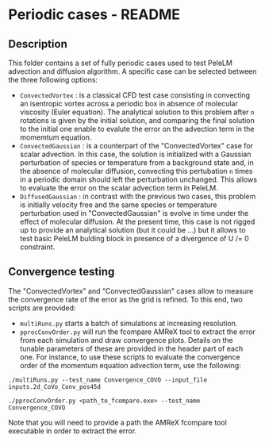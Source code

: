 Periodic cases - README
================================

Description
-----------

This folder contains a set of fully periodic cases used to test PeleLM advection and diffusion algorithm. A specific case can be selected between the three following options:
 - `ConvectedVortex` : is a classical CFD test case consisting in convecting an isentropic vortex across a periodic box in absence of molecular viscosity (Euler equation). The analytical solution to this problem after `n` rotations is given by the initial solution, and comparing the final solution to the initial one enable to evalute the error on the advection term in the momemtum equation.
 - `ConvectedGaussian` : is a counterpart of the "ConvectedVortex" case for scalar advection. In this case, the solution is initialized with a Gaussian perturbation of species or temperature from a background state and, in the absence of molecular diffusion, convecting this pertubation `n` times in a periodic domain should left the perturbation unchanged. This allows to evaluate the error on the scalar advection term in PeleLM.
 - `DiffusedGaussian` : in contrast with the previous two cases, this problem is initially velocity free and the same species or temperature perturbation used in "ConvectedGaussian" is evolve in time under the effect of molecular diffusion. At the present time, this case is not rigged up to provide an analytical solution (but it could be ...) but it allows to test basic PeleLM bulding block in presence of a divergence of U /= 0 constraint.


Convergence testing
----------------------
The "ConvectedVortex" and "ConvectedGaussian" cases allow to measure the convergence rate of the error as the grid is refined. To this end, two scripts are provided:
 - `multiRuns.py` starts a batch of simulations at increasing resolution.
 - `pprocConvOrder.py` will run the fcompare AMReX tool to extract the error from each simulation and draw convergence plots.
Details on the tunable parameters of these are provided in the header part of each one. For instance, to use these scripts to evaluate the convergence order of the momentum equation advection term, use the following:

`./multiRuns.py --test_name Convergence_COVO --input_file inputs.2d_CoVo_Conv_pos45d`

`./pprocConvOrder.py <path_to_fcompare.exe> --test_name Convergence_COVO`

Note that you will need to provide a path the AMReX fcompare tool executable in order to extract the error. 

